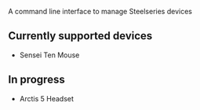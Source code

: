 A command line interface to manage Steelseries devices

## Currently supported devices

* Sensei Ten Mouse

## In progress

* Arctis 5 Headset
